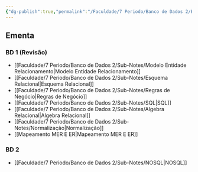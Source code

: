 ```yaml
---
{"dg-publish":true,"permalink":"/Faculdade/7 Periodo/Banco de Dados 2/BD2/","tags":["root","BD"],"dgShowLocalGraph":true,"created":"2024-12-26T10:28:39.160-03:00"}
---
```


## Ementa
### BD 1 (Revisão)
- [[Faculdade/7 Periodo/Banco de Dados 2/Sub-Notes/Modelo Entidade Relacionamento\|Modelo Entidade Relacionamento]]
- [[Faculdade/7 Periodo/Banco de Dados 2/Sub-Notes/Esquema Relacional\|Esquema Relacional]]
- [[Faculdade/7 Periodo/Banco de Dados 2/Sub-Notes/Regras de Negócio\|Regras de Negócio]]
- [[Faculdade/7 Periodo/Banco de Dados 2/Sub-Notes/SQL\|SQL]]
- [[Faculdade/7 Periodo/Banco de Dados 2/Sub-Notes/Algebra Relacional\|Algebra Relacional]]
- [[Faculdade/7 Periodo/Banco de Dados 2/Sub-Notes/Normalização\|Normalização]]
- [[Mapeamento MER E ER\|Mapeamento MER E ER]]

### BD 2
- [[Faculdade/7 Periodo/Banco de Dados 2/Sub-Notes/NOSQL\|NOSQL]]

